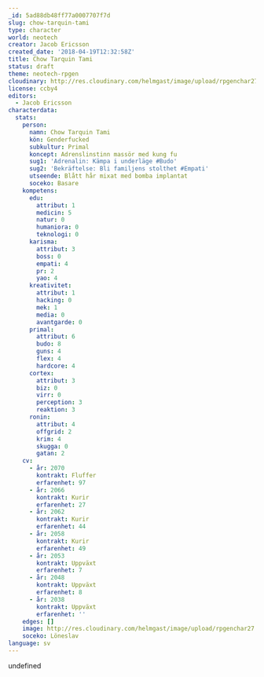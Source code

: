 ```yaml
---
_id: 5ad88db48ff77a0007707f7d
slug: chow-tarquin-tami
type: character
world: neotech
creator: Jacob Ericsson
created_date: '2018-04-19T12:32:58Z'
title: Chow Tarquin Tami
status: draft
theme: neotech-rpgen
cloudinary: http://res.cloudinary.com/helmgast/image/upload/rpgenchar27.jpg
license: ccby4
editors:
  - Jacob Ericsson
characterdata:
  stats:
    person:
      namn: Chow Tarquin Tami
      kön: Genderfucked
      subkultur: Primal
      koncept: Adrenslinstinn massör med kung fu
      sug1: 'Adrenalin: Kämpa i underläge #Budo'
      sug2: 'Bekräftelse: Bli familjens stolthet #Empati'
      utseende: Blått hår mixat med bomba implantat
      soceko: Basare
    kompetens:
      edu:
        attribut: 1
        medicin: 5
        natur: 0
        humaniora: 0
        teknologi: 0
      karisma:
        attribut: 3
        boss: 0
        empati: 4
        pr: 2
        yao: 4
      kreativitet:
        attribut: 1
        hacking: 0
        mek: 1
        media: 0
        avantgarde: 0
      primal:
        attribut: 6
        budo: 8
        guns: 4
        flex: 4
        hardcore: 4
      cortex:
        attribut: 3
        biz: 0
        virr: 0
        perception: 3
        reaktion: 3
      ronin:
        attribut: 4
        offgrid: 2
        krim: 4
        skugga: 0
        gatan: 2
    cv:
      - år: 2070
        kontrakt: Fluffer
        erfarenhet: 97
      - år: 2066
        kontrakt: Kurir
        erfarenhet: 27
      - år: 2062
        kontrakt: Kurir
        erfarenhet: 44
      - år: 2058
        kontrakt: Kurir
        erfarenhet: 49
      - år: 2053
        kontrakt: Uppväxt
        erfarenhet: 7
      - år: 2048
        kontrakt: Uppväxt
        erfarenhet: 8
      - år: 2038
        kontrakt: Uppväxt
        erfarenhet: ''
    edges: []
    image: http://res.cloudinary.com/helmgast/image/upload/rpgenchar27.jpg
    soceko: Löneslav
language: sv
---
```

undefined
